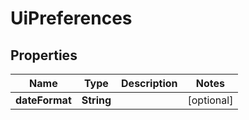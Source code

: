 # UiPreferences

## Properties
Name | Type | Description | Notes
------------ | ------------- | ------------- | -------------
**dateFormat** | **String** |  |  [optional]

